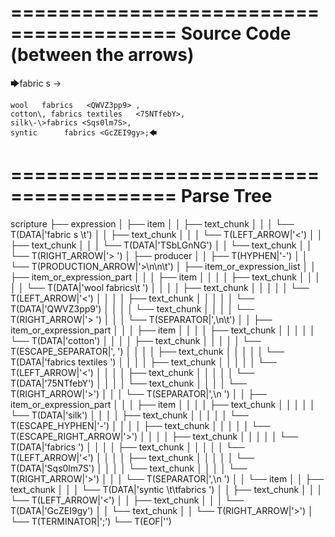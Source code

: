 ========================================
Source Code (between the arrows)
========================================

🡆fabric     s 	<TSbLGnNG> ->

	wool   fabrics	 <QWVZ3pp9> ,
	cotton\, fabrics textiles   <75NTfebY>,
    silk\-\>fabrics <Sqs0lm7S>,
    syntic 		fabrics <GcZEI9gy>;🡄

========================================
Parse Tree
========================================

scripture
├── expression
│   ├── item
│   │   ├── text_chunk
│   │   │   └── T(DATA|'fabric     s \t')
│   │   ├── text_chunk
│   │   │   └── T(LEFT_ARROW|'<')
│   │   ├── text_chunk
│   │   │   └── T(DATA|'TSbLGnNG')
│   │   └── text_chunk
│   │       └── T(RIGHT_ARROW|'> ')
│   ├── producer
│   │   ├── T(HYPHEN|'-')
│   │   └── T(PRODUCTION_ARROW|'>\n\n\t')
│   ├── item_or_expression_list
│   │   ├── item_or_expression_part
│   │   │   ├── item
│   │   │   │   ├── text_chunk
│   │   │   │   │   └── T(DATA|'wool   fabrics\t ')
│   │   │   │   ├── text_chunk
│   │   │   │   │   └── T(LEFT_ARROW|'<')
│   │   │   │   ├── text_chunk
│   │   │   │   │   └── T(DATA|'QWVZ3pp9')
│   │   │   │   └── text_chunk
│   │   │   │       └── T(RIGHT_ARROW|'> ')
│   │   │   └── T(SEPARATOR|',\n\t')
│   │   ├── item_or_expression_part
│   │   │   ├── item
│   │   │   │   ├── text_chunk
│   │   │   │   │   └── T(DATA|'cotton')
│   │   │   │   ├── text_chunk
│   │   │   │   │   └── T(ESCAPE_SEPARATOR|'\, ')
│   │   │   │   ├── text_chunk
│   │   │   │   │   └── T(DATA|'fabrics textiles   ')
│   │   │   │   ├── text_chunk
│   │   │   │   │   └── T(LEFT_ARROW|'<')
│   │   │   │   ├── text_chunk
│   │   │   │   │   └── T(DATA|'75NTfebY')
│   │   │   │   └── text_chunk
│   │   │   │       └── T(RIGHT_ARROW|'>')
│   │   │   └── T(SEPARATOR|',\n    ')
│   │   ├── item_or_expression_part
│   │   │   ├── item
│   │   │   │   ├── text_chunk
│   │   │   │   │   └── T(DATA|'silk')
│   │   │   │   ├── text_chunk
│   │   │   │   │   └── T(ESCAPE_HYPHEN|'\-')
│   │   │   │   ├── text_chunk
│   │   │   │   │   └── T(ESCAPE_RIGHT_ARROW|'\>')
│   │   │   │   ├── text_chunk
│   │   │   │   │   └── T(DATA|'fabrics ')
│   │   │   │   ├── text_chunk
│   │   │   │   │   └── T(LEFT_ARROW|'<')
│   │   │   │   ├── text_chunk
│   │   │   │   │   └── T(DATA|'Sqs0lm7S')
│   │   │   │   └── text_chunk
│   │   │   │       └── T(RIGHT_ARROW|'>')
│   │   │   └── T(SEPARATOR|',\n    ')
│   │   └── item
│   │       ├── text_chunk
│   │       │   └── T(DATA|'syntic \t\tfabrics ')
│   │       ├── text_chunk
│   │       │   └── T(LEFT_ARROW|'<')
│   │       ├── text_chunk
│   │       │   └── T(DATA|'GcZEI9gy')
│   │       └── text_chunk
│   │           └── T(RIGHT_ARROW|'>')
│   └── T(TERMINATOR|';')
└── T(EOF|'<EOF>')